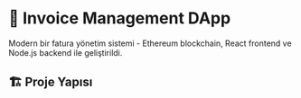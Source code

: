 # 🧾 Invoice Management DApp

Modern bir fatura yönetim sistemi - Ethereum blockchain, React frontend ve Node.js backend ile geliştirildi.

## 🏗️ Proje Yapısı
